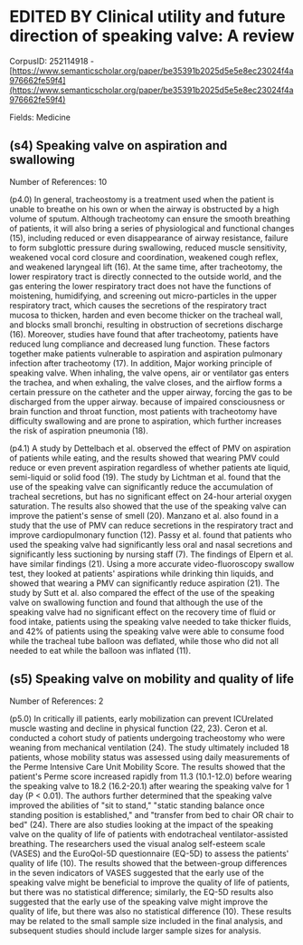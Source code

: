 # EDITED BY Clinical utility and future direction of speaking valve: A review

CorpusID: 252114918 - [https://www.semanticscholar.org/paper/be35391b2025d5e5e8ec23024f4a976662fe59f4](https://www.semanticscholar.org/paper/be35391b2025d5e5e8ec23024f4a976662fe59f4)

Fields: Medicine

## (s4) Speaking valve on aspiration and swallowing
Number of References: 10

(p4.0) In general, tracheostomy is a treatment used when the patient is unable to breathe on his own or when the airway is obstructed by a high volume of sputum. Although tracheotomy can ensure the smooth breathing of patients, it will also bring a series of physiological and functional changes (15), including reduced or even disappearance of airway resistance, failure to form subglottic pressure during swallowing, reduced muscle sensitivity, weakened vocal cord closure and coordination, weakened cough reflex, and weakened laryngeal lift (16). At the same time, after tracheotomy, the lower respiratory tract is directly connected to the outside world, and the gas entering the lower respiratory tract does not have the functions of moistening, humidifying, and screening out micro-particles in the upper respiratory tract, which causes the secretions of the respiratory tract mucosa to thicken, harden and even become thicker on the tracheal wall, and blocks small bronchi, resulting in obstruction of secretions discharge (16). Moreover, studies have found that after tracheotomy, patients have reduced lung compliance and decreased lung function. These factors together make patients vulnerable to aspiration and aspiration pulmonary infection after tracheotomy (17). In addition, Major working principle of speaking valve. When inhaling, the valve opens, air or ventilator gas enters the trachea, and when exhaling, the valve closes, and the airflow forms a certain pressure on the catheter and the upper airway, forcing the gas to be discharged from the upper airway. because of impaired consciousness or brain function and throat function, most patients with tracheotomy have difficulty swallowing and are prone to aspiration, which further increases the risk of aspiration pneumonia (18).

(p4.1) A study by Dettelbach et al. observed the effect of PMV on aspiration of patients while eating, and the results showed that wearing PMV could reduce or even prevent aspiration regardless of whether patients ate liquid, semi-liquid or solid food (19). The study by Lichtman et al. found that the use of the speaking valve can significantly reduce the accumulation of tracheal secretions, but has no significant effect on 24-hour arterial oxygen saturation. The results also showed that the use of the speaking valve can improve the patient's sense of smell (20). Manzano et al. also found in a study that the use of PMV can reduce secretions in the respiratory tract and improve cardiopulmonary function (12). Passy et al. found that patients who used the speaking valve had significantly less oral and nasal secretions and significantly less suctioning by nursing staff (7). The findings of Elpern et al. have similar findings (21). Using a more accurate video-fluoroscopy swallow test, they looked at patients' aspirations while drinking thin liquids, and showed that wearing a PMV can significantly reduce aspiration (21). The study by Sutt et al. also compared the effect of the use of the speaking valve on swallowing function and found that although the use of the speaking valve had no significant effect on the recovery time of fluid or food intake, patients using the speaking valve needed to take thicker fluids, and 42% of patients using the speaking valve were able to consume food while the tracheal tube balloon was deflated, while those who did not all needed to eat while the balloon was inflated (11).
## (s5) Speaking valve on mobility and quality of life
Number of References: 2

(p5.0) In critically ill patients, early mobilization can prevent ICUrelated muscle wasting and decline in physical function (22, 23). Ceron et al. conducted a cohort study of patients undergoing tracheostomy who were weaning from mechanical ventilation (24). The study ultimately included 18 patients, whose mobility status was assessed using daily measurements of the Perme Intensive Care Unit Mobility Score. The results showed that the patient's Perme score increased rapidly from 11.3 (10.1-12.0) before wearing the speaking valve to 18.2 (16.2-20.1) after wearing the speaking valve for 1 day (P < 0.01). The authors further determined that the speaking valve improved the abilities of "sit to stand," "static standing balance once standing position is established," and "transfer from bed to chair OR chair to bed" (24). There are also studies looking at the impact of the speaking valve on the quality of life of patients with endotracheal ventilator-assisted breathing. The researchers used the visual analog self-esteem scale (VASES) and the EuroQol-5D questionnaire (EQ-5D) to assess the patients' quality of life (10). The results showed that the between-group differences in the seven indicators of VASES suggested that the early use of the speaking valve might be beneficial to improve the quality of life of patients, but there was no statistical difference; similarly, the EQ-5D results also suggested that the early use of the speaking valve might improve the quality of life, but there was also no statistical difference (10). These results may be related to the small sample size included in the final analysis, and subsequent studies should include larger sample sizes for analysis.
